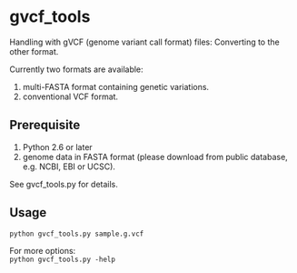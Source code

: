gvcf_tools
==========
Handling with gVCF (genome variant call format) files:
Converting to the other format.

Currently two formats are available:

 1. multi-FASTA format containing genetic variations.
 2. conventional VCF format.

Prerequisite  
-------------
 1. Python 2.6 or later  
 2. genome data in FASTA format (please download from public database, e.g. NCBI, EBI or UCSC).
    
See gvcf_tools.py for details.

Usage
-----
  `python gvcf_tools.py sample.g.vcf`

For more options:  
  `python gvcf_tools.py -help` 
